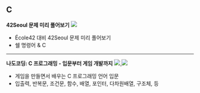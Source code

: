 ## C

<b>42Seoul 문제 미리 풀어보기</b>
<a href="https://github.com/Sweet-Pumpkin/practice-c/tree/main/practice42">
  <img src="https://img.shields.io/badge/CODE-000000?style=flat-square&logo=CodersRank&logoColor=FFFFFF"/>
</a>

- École42 대비 42Seoul 문제 미리 풀어보기
- 쉘 명령어 & C

---

<b>나도코딩: C 프로그래밍 - 입문부터 게임 개발까지</b>
<a href="https://github.com/Sweet-Pumpkin/practice-c/tree/main/nadoCoding">
  <img src="https://img.shields.io/badge/CODE-000000?style=flat-square&logo=CodersRank&logoColor=FFFFFF"/>
</a>
<a href="https://www.inflearn.com/course/c-%ED%94%84%EB%A1%9C%EA%B7%B8%EB%9E%98%EB%B0%8D-%EA%B2%8C%EC%9E%84#">
  <img src="https://img.shields.io/badge/Infearn-0076D6?style=flat-square&logo=Internet Explorer&logoColor=FFFFFF"/>
</a>

- 게임을 만들면서 배우는 C 프로그래밍 언어 입문
- 입출력, 반복문, 조건문, 함수, 배열, 포인터, 다차원배열, 구조체, 등
